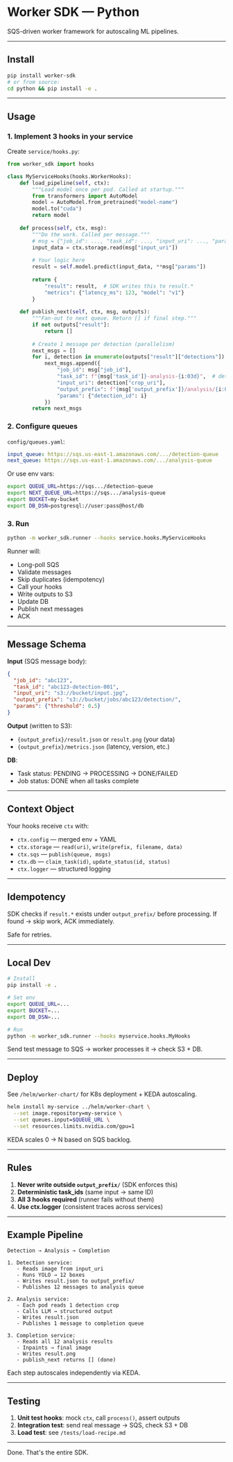 # Worker SDK — Python

SQS-driven worker framework for autoscaling ML pipelines.

---

## Install

```bash
pip install worker-sdk
# or from source:
cd python && pip install -e .
```

---

## Usage

### 1. Implement 3 hooks in your service

Create `service/hooks.py`:

```python
from worker_sdk import hooks

class MyServiceHooks(hooks.WorkerHooks):
    def load_pipeline(self, ctx):
        """Load model once per pod. Called at startup."""
        from transformers import AutoModel
        model = AutoModel.from_pretrained("model-name")
        model.to("cuda")
        return model
    
    def process(self, ctx, msg):
        """Do the work. Called per message."""
        # msg = {"job_id": ..., "task_id": ..., "input_uri": ..., "params": ...}
        input_data = ctx.storage.read(msg["input_uri"])
        
        # Your logic here
        result = self.model.predict(input_data, **msg["params"])
        
        return {
            "result": result,  # SDK writes this to result.*
            "metrics": {"latency_ms": 123, "model": "v1"}
        }
    
    def publish_next(self, ctx, msg, outputs):
        """Fan-out to next queue. Return [] if final step."""
        if not outputs["result"]:
            return []
        
        # Create 1 message per detection (parallelism)
        next_msgs = []
        for i, detection in enumerate(outputs["result"]["detections"]):
            next_msgs.append({
                "job_id": msg["job_id"],
                "task_id": f"{msg['task_id']}-analysis-{i:03d}",  # deterministic
                "input_uri": detection["crop_uri"],
                "output_prefix": f"{msg['output_prefix']}/analysis/{i:03d}/",
                "params": {"detection_id": i}
            })
        return next_msgs
```

### 2. Configure queues

`config/queues.yaml`:
```yaml
input_queue: https://sqs.us-east-1.amazonaws.com/.../detection-queue
next_queue: https://sqs.us-east-1.amazonaws.com/.../analysis-queue
```

Or use env vars:
```bash
export QUEUE_URL=https://sqs.../detection-queue
export NEXT_QUEUE_URL=https://sqs.../analysis-queue
export BUCKET=my-bucket
export DB_DSN=postgresql://user:pass@host/db
```

### 3. Run

```bash
python -m worker_sdk.runner --hooks service.hooks.MyServiceHooks
```

Runner will:
- Long-poll SQS
- Validate messages
- Skip duplicates (idempotency)
- Call your hooks
- Write outputs to S3
- Update DB
- Publish next messages
- ACK

---

## Message Schema

**Input** (SQS message body):
```json
{
  "job_id": "abc123",
  "task_id": "abc123-detection-001",
  "input_uri": "s3://bucket/input.jpg",
  "output_prefix": "s3://bucket/jobs/abc123/detection/",
  "params": {"threshold": 0.5}
}
```

**Output** (written to S3):
- `{output_prefix}/result.json` or `result.png` (your data)
- `{output_prefix}/metrics.json` (latency, version, etc.)

**DB**:
- Task status: PENDING → PROCESSING → DONE/FAILED
- Job status: DONE when all tasks complete

---

## Context Object

Your hooks receive `ctx` with:
- `ctx.config` — merged env + YAML
- `ctx.storage` — `read(uri)`, `write(prefix, filename, data)`
- `ctx.sqs` — `publish(queue, msgs)`
- `ctx.db` — `claim_task(id)`, `update_status(id, status)`
- `ctx.logger` — structured logging

---

## Idempotency

SDK checks if `result.*` exists under `output_prefix/` before processing. If found → skip work, ACK immediately.

Safe for retries.

---

## Local Dev

```bash
# Install
pip install -e .

# Set env
export QUEUE_URL=...
export BUCKET=...
export DB_DSN=...

# Run
python -m worker_sdk.runner --hooks myservice.hooks.MyHooks
```

Send test message to SQS → worker processes it → check S3 + DB.

---

## Deploy

See `/helm/worker-chart/` for K8s deployment + KEDA autoscaling.

```bash
helm install my-service ../helm/worker-chart \
  --set image.repository=my-service \
  --set queues.input=$QUEUE_URL \
  --set resources.limits.nvidia.com/gpu=1
```

KEDA scales 0 → N based on SQS backlog.

---

## Rules

1. **Never write outside `output_prefix/`** (SDK enforces this)
2. **Deterministic task_ids** (same input → same ID)
3. **All 3 hooks required** (runner fails without them)
4. **Use ctx.logger** (consistent traces across services)

---

## Example Pipeline

```
Detection → Analysis → Completion

1. Detection service:
   - Reads image from input_uri
   - Runs YOLO → 12 boxes
   - Writes result.json to output_prefix/
   - Publishes 12 messages to analysis queue

2. Analysis service:
   - Each pod reads 1 detection crop
   - Calls LLM → structured output
   - Writes result.json
   - Publishes 1 message to completion queue

3. Completion service:
   - Reads all 12 analysis results
   - Inpaints → final image
   - Writes result.png
   - publish_next returns [] (done)
```

Each step autoscales independently via KEDA.

---

## Testing

1. **Unit test hooks**: mock `ctx`, call `process()`, assert outputs
2. **Integration test**: send real message → SQS, check S3 + DB
3. **Load test**: see `/tests/load-recipe.md`

---

Done. That's the entire SDK.

